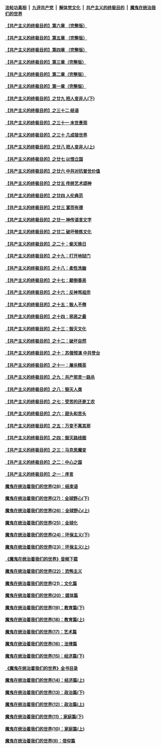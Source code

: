 ####  [法轮功真相](../../../../basic/blob/master/README.md?t=10071101) &nbsp;|&nbsp; [九评共产党](../../../../9ping.md/blob/master/README.md?t=10071101) &nbsp;|&nbsp; [解体党文化](../../../../jtdwh.md/blob/master/README.md?t=10071101)  &nbsp;|&nbsp; [共产主义的终极目的](../../../../gczydzjmd.md/blob/master/README.md?t=10071101) &nbsp;|&nbsp; [魔鬼在统治我们的世界](../../../../mgztzwmdsj.md/blob/master/README.md?t=10071101) 

#### [【共产主义的终极目的】第六章 （完整版）](../pages/nsc422/n11428913.md?t=10071101) 

#### [【共产主义的终极目的】第五章 （完整版）](../pages/nsc422/n11428912.md?t=10071101) 

#### [【共产主义的终极目的】第四章 （完整版）](../pages/nsc422/n11428907.md?t=10071101) 

#### [【共产主义的终极目的】第三章（完整版）](../pages/nsc422/n11428848.md?t=10071101) 

#### [【共产主义的终极目的】第二章（完整版）](../pages/nsc422/n11428831.md?t=10071101) 

#### [【共产主义的终极目的】第一章（完整版）](../pages/nsc422/n11417651.md?t=10071101) 

#### [【共产主义的终极目的】之廿九 把人变非人(下)](../pages/nsc422/n11344140.md?t=10071101) 

#### [【共产主义的终极目的】之三十二 结语](../pages/nsc422/n11360535.md?t=10071101) 

#### [【共产主义的终极目的】之三十一 末世景观](../pages/nsc422/n11351129.md?t=10071101) 

#### [【共产主义的终极目的】之三十 几成狼世界](../pages/nsc422/n11348280.md?t=10071101) 

#### [【共产主义的终极目的】之廿八 把人变非人(上)](../pages/nsc422/n11340492.md?t=10071101) 

#### [【共产主义的终极目的】之廿七 以恨立国](../pages/nsc422/n11336944.md?t=10071101) 

#### [【共产主义的终极目的】之廿六 中共对抗普世价值](../pages/nsc422/n11324785.md?t=10071101) 

#### [【共产主义的终极目的】之廿五 传统艺术颂神](../pages/nsc422/n11296396.md?t=10071101) 

#### [【共产主义的终极目的】之廿四 人伦典范](../pages/nsc422/n11296397.md?t=10071101) 

#### [【共产主义的终极目的】之廿三 富而有德](../pages/nsc422/n11283598.md?t=10071101) 

#### [【共产主义的终极目的】之廿一 神传语言文字](../pages/nsc422/n11263265.md?t=10071101) 

#### [【共产主义的终极目的】之廿二 破坏修炼文化](../pages/nsc422/n11245728.md?t=10071101) 

#### [【共产主义的终极目的】之二十：偷天换日](../pages/nsc422/n11238846.md?t=10071101) 

#### [【共产主义的终极目的】之十九：打开地狱门](../pages/nsc422/n11206376.md?t=10071101) 

#### [【共产主义的终极目的】之十八：柔性洗脑](../pages/nsc422/n11199994.md?t=10071101) 

#### [【共产主义的终极目的】之十七：颠倒善恶](../pages/nsc422/n11179782.md?t=10071101) 

#### [【共产主义的终极目的】之十六：反神骂祖宗](../pages/nsc422/n11166798.md?t=10071101) 

#### [【共产主义的终极目的】之十五：毁人不倦](../pages/nsc422/n11166792.md?t=10071101) 

#### [【共产主义的终极目的】之十四：邪恶之最](../pages/nsc422/n11150249.md?t=10071101) 

#### [【共产主义的终极目的】之十三：毁灭文化](../pages/nsc422/n11135227.md?t=10071101) 

#### [【共产主义的终极目的】之十二：破坏自然](../pages/nsc422/n11135214.md?t=10071101) 

#### [【共产主义的终极目的】之十：苏俄预演 中共登台](../pages/nsc422/n11118424.md?t=10071101) 

#### [【共产主义的终极目的】之十一：屠杀精英](../pages/nsc422/n11118442.md?t=10071101) 

#### [【共产主义的终极目的】之九：共产邪灵一路杀](../pages/nsc422/n11114139.md?t=10071101) 

#### [【共产主义的终极目的】之八：毁灭人类](../pages/nsc422/n11108503.md?t=10071101) 

#### [【共产主义的终极目的】之七：受苦的还是工农](../pages/nsc422/n11101809.md?t=10071101) 

#### [【共产主义的终极目的】之六：甜头和苦头](../pages/nsc422/n11096971.md?t=10071101) 

#### [【共产主义的终极目的】之五：万变不离其邪](../pages/nsc422/n11091285.md?t=10071101) 

#### [【共产主义的终极目的】之四：毁灭路线图](../pages/nsc422/n11086284.md?t=10071101) 

#### [【共产主义的终极目的】之三：马克思魔变](../pages/nsc422/n11061941.md?t=10071101) 

#### [【共产主义的终极目的】之二：中心之国](../pages/nsc422/n11047728.md?t=10071101) 

#### [【共产主义的终极目的】之一：序言](../pages/nsc422/n11086077.md?t=10071101) 

#### [魔鬼在统治着我们的世界(28)：结束语](../pages/nsc422/n10936246.md?t=10071101) 

#### [魔鬼在统治着我们的世界(27)：全球野心(下)](../pages/nsc422/n10928319.md?t=10071101) 

#### [魔鬼在统治着我们的世界(26)：全球野心(上)](../pages/nsc422/n10900318.md?t=10071101) 

#### [魔鬼在统治着我们的世界(25)：全球化](../pages/nsc422/n10788205.md?t=10071101) 

#### [魔鬼在统治着我们的世界(24)：环保主义(下)](../pages/nsc422/n10695307.md?t=10071101) 

#### [魔鬼在统治着我们的世界(23)：环保主义(上)](../pages/nsc422/n10688613.md?t=10071101) 

#### [《魔鬼在统治着我们的世界》音频下载](../pages/nsc422/n10635553.md?t=10071101) 

#### [魔鬼在统治着我们的世界(22)：恐怖主义](../pages/nsc422/n10614727.md?t=10071101) 

#### [魔鬼在统治着我们的世界(21)：文化篇](../pages/nsc422/n10597706.md?t=10071101) 

#### [魔鬼在统治着我们的世界(20)：媒体篇](../pages/nsc422/n10586579.md?t=10071101) 

#### [魔鬼在统治着我们的世界(19)：教育篇(下)](../pages/nsc422/n10564808.md?t=10071101) 

#### [魔鬼在统治着我们的世界(18)：教育篇(上)](../pages/nsc422/n10526970.md?t=10071101) 

#### [魔鬼在统治着我们的世界(17)：艺术篇](../pages/nsc422/n10499093.md?t=10071101) 

#### [魔鬼在统治着我们的世界(16)：法律篇](../pages/nsc422/n10485969.md?t=10071101) 

#### [魔鬼在统治着我们的世界(15)：经济篇(下)](../pages/nsc422/n10469975.md?t=10071101) 

#### [《魔鬼在统治着我们的世界》全书目录](../pages/nsc422/n10464261.md?t=10071101) 

#### [魔鬼在统治着我们的世界(14)：经济篇(上)](../pages/nsc422/n10457370.md?t=10071101) 

#### [魔鬼在统治着我们的世界(13)：政治篇(下)](../pages/nsc422/n10448270.md?t=10071101) 

#### [魔鬼在统治着我们的世界(12)：政治篇(上)](../pages/nsc422/n10444576.md?t=10071101) 

#### [魔鬼在统治着我们的世界(11)：家庭篇(下)](../pages/nsc422/n10440961.md?t=10071101) 

#### [魔鬼在统治着我们的世界(10)：家庭篇(上)](../pages/nsc422/n10435448.md?t=10071101) 

#### [魔鬼在统治着我们的世界(9)：信仰篇](../pages/nsc422/n10432159.md?t=10071101) 

